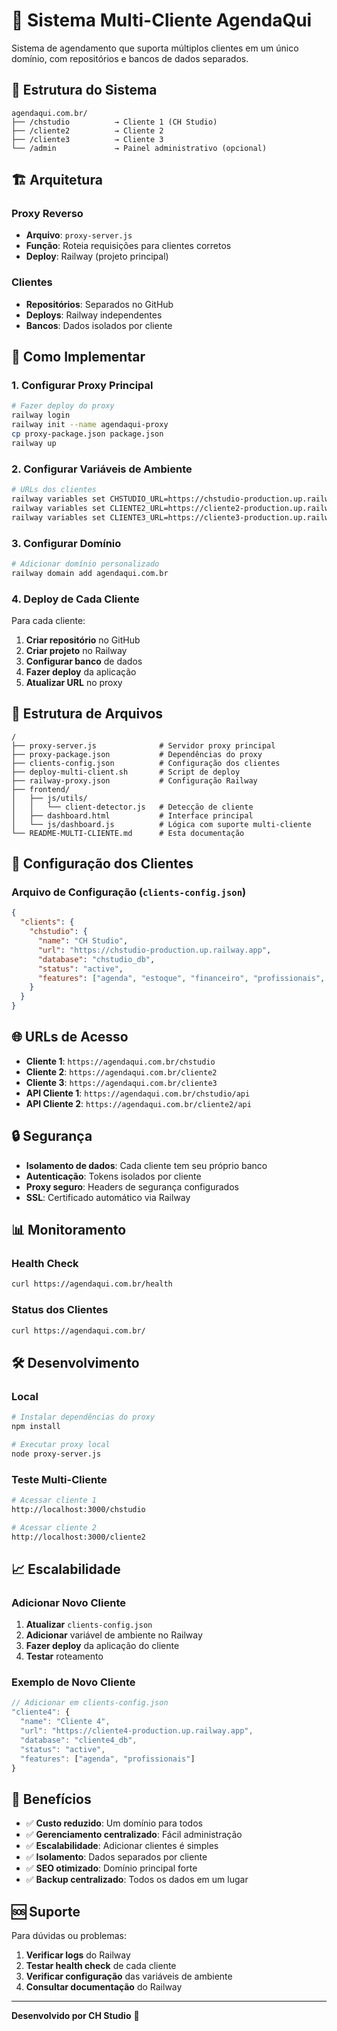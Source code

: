 # 🏢 Sistema Multi-Cliente AgendaQui

Sistema de agendamento que suporta múltiplos clientes em um único domínio, com repositórios e bancos de dados separados.

## 🎯 Estrutura do Sistema

```
agendaqui.com.br/
├── /chstudio          → Cliente 1 (CH Studio)
├── /cliente2          → Cliente 2
├── /cliente3          → Cliente 3
└── /admin             → Painel administrativo (opcional)
```

## 🏗️ Arquitetura

### **Proxy Reverso**
- **Arquivo**: `proxy-server.js`
- **Função**: Roteia requisições para clientes corretos
- **Deploy**: Railway (projeto principal)

### **Clientes**
- **Repositórios**: Separados no GitHub
- **Deploys**: Railway independentes
- **Bancos**: Dados isolados por cliente

## 🚀 Como Implementar

### **1. Configurar Proxy Principal**

```bash
# Fazer deploy do proxy
railway login
railway init --name agendaqui-proxy
cp proxy-package.json package.json
railway up
```

### **2. Configurar Variáveis de Ambiente**

```bash
# URLs dos clientes
railway variables set CHSTUDIO_URL=https://chstudio-production.up.railway.app
railway variables set CLIENTE2_URL=https://cliente2-production.up.railway.app
railway variables set CLIENTE3_URL=https://cliente3-production.up.railway.app
```

### **3. Configurar Domínio**

```bash
# Adicionar domínio personalizado
railway domain add agendaqui.com.br
```

### **4. Deploy de Cada Cliente**

Para cada cliente:

1. **Criar repositório** no GitHub
2. **Criar projeto** no Railway
3. **Configurar banco** de dados
4. **Fazer deploy** da aplicação
5. **Atualizar URL** no proxy

## 📁 Estrutura de Arquivos

```
/
├── proxy-server.js              # Servidor proxy principal
├── proxy-package.json           # Dependências do proxy
├── clients-config.json          # Configuração dos clientes
├── deploy-multi-client.sh       # Script de deploy
├── railway-proxy.json           # Configuração Railway
├── frontend/
│   ├── js/utils/
│   │   └── client-detector.js   # Detecção de cliente
│   ├── dashboard.html           # Interface principal
│   └── js/dashboard.js          # Lógica com suporte multi-cliente
└── README-MULTI-CLIENTE.md      # Esta documentação
```

## 🔧 Configuração dos Clientes

### **Arquivo de Configuração** (`clients-config.json`)

```json
{
  "clients": {
    "chstudio": {
      "name": "CH Studio",
      "url": "https://chstudio-production.up.railway.app",
      "database": "chstudio_db",
      "status": "active",
      "features": ["agenda", "estoque", "financeiro", "profissionais", "servicos", "comissoes"]
    }
  }
}
```

## 🌐 URLs de Acesso

- **Cliente 1**: `https://agendaqui.com.br/chstudio`
- **Cliente 2**: `https://agendaqui.com.br/cliente2`
- **Cliente 3**: `https://agendaqui.com.br/cliente3`
- **API Cliente 1**: `https://agendaqui.com.br/chstudio/api`
- **API Cliente 2**: `https://agendaqui.com.br/cliente2/api`

## 🔒 Segurança

- **Isolamento de dados**: Cada cliente tem seu próprio banco
- **Autenticação**: Tokens isolados por cliente
- **Proxy seguro**: Headers de segurança configurados
- **SSL**: Certificado automático via Railway

## 📊 Monitoramento

### **Health Check**
```bash
curl https://agendaqui.com.br/health
```

### **Status dos Clientes**
```bash
curl https://agendaqui.com.br/
```

## 🛠️ Desenvolvimento

### **Local**
```bash
# Instalar dependências do proxy
npm install

# Executar proxy local
node proxy-server.js
```

### **Teste Multi-Cliente**
```bash
# Acessar cliente 1
http://localhost:3000/chstudio

# Acessar cliente 2
http://localhost:3000/cliente2
```

## 📈 Escalabilidade

### **Adicionar Novo Cliente**

1. **Atualizar** `clients-config.json`
2. **Adicionar** variável de ambiente no Railway
3. **Fazer deploy** da aplicação do cliente
4. **Testar** roteamento

### **Exemplo de Novo Cliente**

```javascript
// Adicionar em clients-config.json
"cliente4": {
  "name": "Cliente 4",
  "url": "https://cliente4-production.up.railway.app",
  "database": "cliente4_db",
  "status": "active",
  "features": ["agenda", "profissionais"]
}
```

## 🎉 Benefícios

- ✅ **Custo reduzido**: Um domínio para todos
- ✅ **Gerenciamento centralizado**: Fácil administração
- ✅ **Escalabilidade**: Adicionar clientes é simples
- ✅ **Isolamento**: Dados separados por cliente
- ✅ **SEO otimizado**: Domínio principal forte
- ✅ **Backup centralizado**: Todos os dados em um lugar

## 🆘 Suporte

Para dúvidas ou problemas:

1. **Verificar logs** do Railway
2. **Testar health check** de cada cliente
3. **Verificar configuração** das variáveis de ambiente
4. **Consultar documentação** do Railway

---

**Desenvolvido por CH Studio** 🚀
